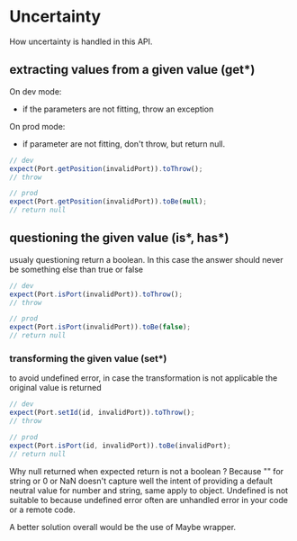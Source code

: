 # Uncertainty
How uncertainty is handled in this API.

## extracting values from a given value (get*)
On dev mode:
- if the parameters are not fitting, throw an exception

On prod mode:
- if parameter are not fitting, don't throw, but return null.

```javascript
// dev
expect(Port.getPosition(invalidPort)).toThrow();
// throw

// prod
expect(Port.getPosition(invalidPort)).toBe(null);
// return null
```

## questioning the given value (is*, has*)
usualy questioning return a boolean. In this case the answer should never be something else than true or false

```javascript
// dev
expect(Port.isPort(invalidPort)).toThrow();
// throw

// prod
expect(Port.isPort(invalidPort)).toBe(false);
// return null
```

### transforming the given value (set*)
to avoid undefined error, in case the transformation is not applicable the original value is returned

```javascript
// dev
expect(Port.setId(id, invalidPort)).toThrow();
// throw

// prod
expect(Port.isPort(id, invalidPort)).toBe(invalidPort);
// return null
```

Why null returned when expected return is not a boolean ?
Because "" for string or 0 or NaN doesn't capture well the intent of providing a default neutral value for number and string, same apply to object. Undefined is not suitable to because undefined error often are unhandled error in your code or a remote code.

A better solution overall would be the use of Maybe wrapper.
